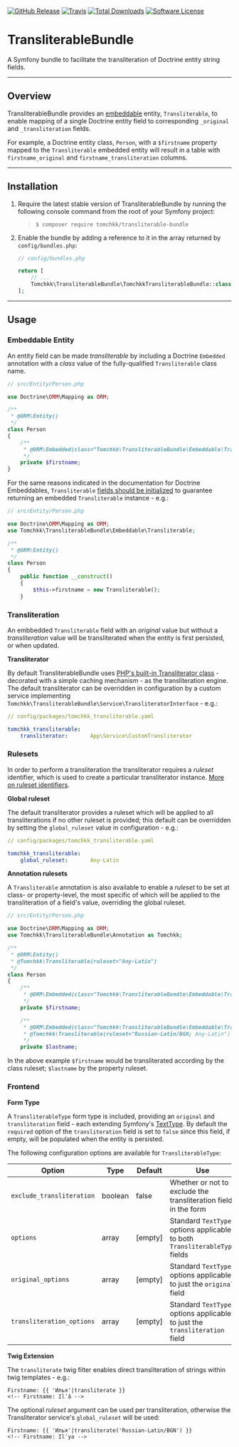 [![GitHub Release](https://img.shields.io/github/release/tomchkk/transliterable-bundle.svg)](https://github.com/tomchkk/transliterable-bundle/releases)
[![Travis](https://img.shields.io/travis/tomchkk/transliterable-bundle.svg)](https://travis-ci.org/tomchkk/transliterable-bundle)
[![Total Downloads](https://img.shields.io/packagist/dt/tomchkk/transliterable-bundle.svg)](https://packagist.org/packages/tomchkk/transliterable-bundle)
[![Software License](https://img.shields.io/badge/license-MIT-brightgreen.svg)](LICENSE)


TransliterableBundle
====================

A Symfony bundle to facilitate the transliteration of Doctrine entity string fields.


___


Overview
--------

TransliterableBundle provides an [embeddable](https://www.doctrine-project.org/projects/doctrine-orm/en/2.6/tutorials/embeddables.html) entity, `Transliterable`, to enable mapping of a single Doctrine entity field to corresponding `_original` and `_transliteration` fields.

For example, a Doctrine entity class, `Person`, with a `$firstname` property mapped to the `Transliterable` embedded entity will result in a table with `firstname_original` and `firstname_transliteration` columns.


___


Installation
------------

1. Require the latest stable version of TransliterableBundle by running the following console command from the root of your Symfony project:
   > `$ composer require tomchkk/transliterable-bundle`
2. Enable the bundle by adding a reference to it in the array returned by `config/bundles.php`:
    ```php
    // config/bundles.php

    return [
        // ...
        Tomchkk\TransliterableBundle\TomchkkTransliterableBundle::class => ['all' => true],
    ];
    ```

___


Usage
-----


### Embeddable Entity

An entity field can be made _transliterable_ by including a Doctrine `Embedded` annotation with a _class_ value of the fully-qualified `Transliterable` class name.

```php
// src/Entity/Person.php

use Doctrine\ORM\Mapping as ORM;

/**
 * @ORM\Entity()
 */
class Person
{
    /**
     * @ORM\Embedded(class="Tomchkk\TransliterableBundle\Embeddable\Transliterable")
     */
    private $firstname;
}
```

For the same reasons indicated in the documentation for Doctrine Embeddables, `Transliterable` [fields should be initialized](https://www.doctrine-project.org/projects/doctrine-orm/en/2.6/tutorials/embeddables.html#initializing-embeddables) to guarantee returning an embedded `Transliterable` instance - e.g.:

```php
// src/Entity/Person.php

use Doctrine\ORM\Mapping as ORM;
use Tomchkk\TransliterableBundle\Embeddable\Transliterable;

/**
 * @ORM\Entity()
 */
class Person
{
    public function __construct()
    {
        $this->firstname = new Transliterable();
    }
```


### Transliteration

An embbedded `Transliterable` field with an _original_ value but without a _transliteration_ value will be transliterated when the entity is first persisted, or when updated.

**Transliterator**

By default TransliterableBundle uses [PHP's built-in Transliterator class](http://php.net/manual/en/class.transliterator.php) - decorated with a simple caching mechanism - as the transliteration engine. The default transliterator can be overridden in configuration by a custom service implementing `Tomchkk\TransliterableBundle\Service\TransliteratorInterface` - e.g.:

```yaml
// config/packages/tomchkk_transliterable.yaml

tomchkk_transliterable:
    transliterator:       App\Service\CustomTransliterator
```


### Rulesets

In order to perform a transliteration the transliterator requires a _ruleset_ identifier, which is used to create a particular transliterator instance. [More on ruleset identifiers](http://userguide.icu-project.org/transforms/general#TOC-Transliterator-Identifiers).

**Global ruleset**

The default transliterator provides a ruleset which will be applied to all transliterations if no other ruleset is provided; this default can be overridden by setting the `global_ruleset` value in configuration - e.g.:

```yaml
// config/packages/tomchkk_transliterable.yaml

tomchkk_transliterable:
    global_ruleset:       Any-Latin
```

**Annotation rulesets**

A `Transliterable` annotation is also available to enable a _ruleset_ to be set at class- or property-level, the most specific of which will be applied to the transliteration of a field's value, overriding the global ruleset.

```php
// src/Entity/Person.php

use Doctrine\ORM\Mapping as ORM;
use Tomchkk\TransliterableBundle\Annotation as Tomchkk;

/**
 * @ORM\Entity()
 * @Tomchkk\Transliterable(ruleset="Any-Latin")
 */
class Person
{
    /**
     * @ORM\Embedded(class="Tomchkk\TransliterableBundle\Embeddable\Transliterable")
     */
    private $firstname;

    /**
     * @ORM\Embedded(class="Tomchkk\TransliterableBundle\Embeddable\Transliterable")
     * @Tomchkk\Transliterable(ruleset="Russian-Latin/BGN; Any-Latin")
     */
    private $lastname;
```

In the above example `$firstname` would be transliterated according by the class ruleset; `$lastname` by the property ruleset.


### Frontend

**Form Type**

A `TransliterableType` form type is included, providing an `original` and `transliteration` field - each extending Symfony's [TextType](https://symfony.com/doc/current/reference/forms/types/text.html). By default the `required` option of the `transliteration` field is set to `false` since this field, if empty, will be populated when the entity is persisted.

The following configuration options are available for `TransliterableType`:

|          Option           |  Type   | Default |                                    Use                                     |
|---------------------------|---------|---------|----------------------------------------------------------------------------|
| `exclude_transliteration` | boolean |  false  |      Whether or not to exclude the transliteration field in the form       |
|         `options`         |  array  | [empty] | Standard `TextType` options applicable to both `TransliterableType` fields |
|    `original_options`     |  array  | [empty] |    Standard `TextType` options applicable to just the `original` field     |
| `transliteration_options` |  array  | [empty] | Standard `TextType` options applicable to just the `transliteration` field |

**Twig Extension**

The `transliterate` twig filter enables direct transliteration of strings within twig templates - e.g.:

```twig
Firstname: {{ 'Илья'|transliterate }}
<!-- Firstname: Ilʹâ -->
```

The optional _ruleset_ argument can be used per transliteration, otherwise the Transliterator service's `global_ruleset` will be used:

```twig
Firstname: {{ 'Илья'|transliterate('Russian-Latin/BGN') }}
<!-- Firstname: Ilʹya -->
```
